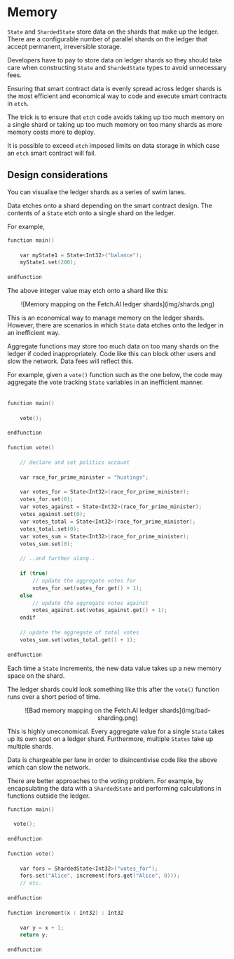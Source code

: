 <h1>Memory</h1> 

`State` and `ShardedState` store data on the shards that make up the ledger. There are a configurable number of parallel shards on the ledger that accept permanent, irreversible storage. 

Developers have to pay to store data on ledger shards so they should take care when constructing `State` and `ShardedState` types to avoid unnecessary fees. 

Ensuring that smart contract data is evenly spread across ledger shards is the most efficient and economical way to code and execute smart contracts in `etch`.

The trick is to ensure that `etch` code avoids taking up too much memory on a single shard or taking up too much memory on too many shards as more memory costs more to deploy.

It is possible to exceed `etch` imposed limits on data storage in which case an `etch` smart contract will fail. 

## Design considerations

You can visualise the ledger shards as a series of swim lanes. 

Data etches onto a shard depending on the smart contract design. The contents of a `State` etch onto a single shard on the ledger. 

For example, 

``` c++
function main()

    var myState1 = State<Int32>("balance");
    myState1.set(200);

endfunction
``` 

The above integer value may etch onto a shard like this:

<center>![Memory mapping on the Fetch.AI ledger shards](img/shards.png)</center>

This is an economical way to manage memory on the ledger shards. However, there are scenarios in which `State` data etches onto the ledger in an inefficient way. 

Aggregate functions may store too much data on too many shards on the ledger if coded inappropriately. Code like this can block other users and slow the network. Data fees will reflect this. 

For example, given a `vote()` function such as the one below, the code may aggregate the vote tracking `State` variables in an inefficient manner.

``` c++

function main()

    vote();

endfunction

function vote()

    // declare and set politics account
    
    var race_for_prime_minister = "hustings";

    var votes_for = State<Int32>(race_for_prime_minister);
    votes_for.set(0);
    var votes_against = State<Int32>(race_for_prime_minister);
    votes_against.set(0);
    var votes_total = State<Int32>(race_for_prime_minister);
    votes_total.set(0);
    var votes_sum = State<Int32>(race_for_prime_minister);
    votes_sum.set(0);

    // ..and further along..

    if (true)
        // update the aggregate votes for
        votes_for.set(votes_for.get() + 1);
    else 
        // update the aggregate votes against
        votes_against.set(votes_against.get() + 1);
    endif
    
    // update the aggregate of total votes
    votes_sum.set(votes_total.get() + 1);

endfunction

```

Each time a `State` increments, the new data value takes up a new memory space on the shard.

The ledger shards could look something like this after the `vote()` function runs over a short period of time.

<center>![Bad memory mapping on the Fetch.AI ledger shards](img/bad-sharding.png)</center>

This is highly uneconomical. Every aggregate value for a single `State` takes up its own spot on a ledger shard. Furthermore, multiple `States` take up multiple shards. 

Data is chargeable per lane in order to disincentivise code like the above which can slow the network. 

There are better approaches to the voting problem. For example, by encapsulating the data with a `ShardedState` and performing calculations in functions outside the ledger.


``` c++
function main()

  vote();

endfunction

function vote()

    var fors = ShardedState<Int32>("votes_for");
    fors.set("Alice", increment(fors.get("Alice", 0)));
    // etc.

endfunction

function increment(x : Int32) : Int32
    
    var y = x + 1;
    return y;

endfunction

```


<br/>